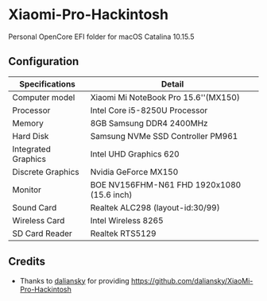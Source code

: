 # Xiaomi-Pro-Hackintosh

Personal OpenCore EFI folder for macOS Catalina 10.15.5 


## Configuration

| Specifications | Detail                                                  |
| ------------------- | ------------------------------------------- |
| Computer model      | Xiaomi Mi NoteBook Pro 15.6''(MX150)       |
| Processor           | Intel Core i5-8250U Processor              |
| Memory              | 8GB Samsung DDR4 2400MHz                   |
| Hard Disk           | Samsung NVMe SSD Controller PM961          |
| Integrated Graphics | Intel UHD Graphics 620                     |
| Discrete Graphics   | Nvidia GeForce MX150                       |
| Monitor             | BOE NV156FHM-N61 FHD 1920x1080 (15.6 inch) |
| Sound Card          | Realtek ALC298 (layout-id:30/99)           |
| Wireless Card       | Intel Wireless 8265                        |
| SD Card Reader      | Realtek RTS5129                            |


## Credits

- Thanks to [daliansky](https://github.com/daliansky) for providing https://github.com/daliansky/XiaoMi-Pro-Hackintosh